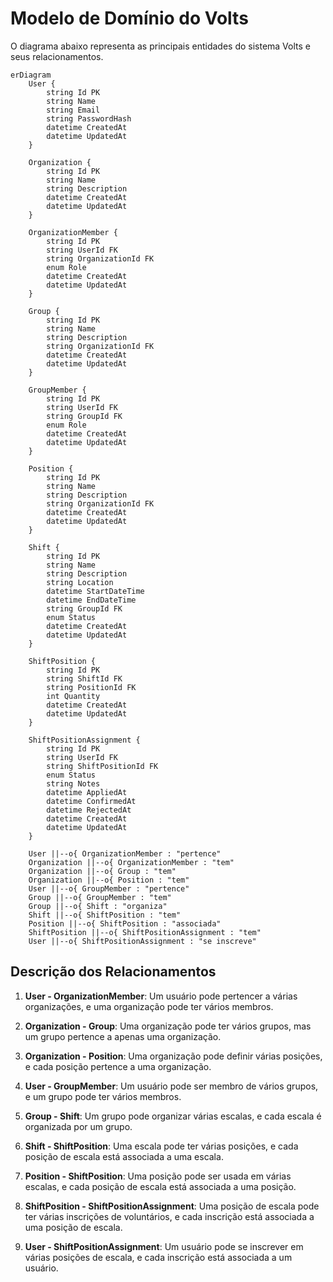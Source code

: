 # Modelo de Domínio do Volts

O diagrama abaixo representa as principais entidades do sistema Volts e seus relacionamentos.

```mermaid
erDiagram
    User {
        string Id PK
        string Name
        string Email
        string PasswordHash
        datetime CreatedAt
        datetime UpdatedAt
    }
    
    Organization {
        string Id PK
        string Name
        string Description
        datetime CreatedAt
        datetime UpdatedAt
    }
    
    OrganizationMember {
        string Id PK
        string UserId FK
        string OrganizationId FK
        enum Role
        datetime CreatedAt
        datetime UpdatedAt
    }
    
    Group {
        string Id PK
        string Name
        string Description
        string OrganizationId FK
        datetime CreatedAt
        datetime UpdatedAt
    }
    
    GroupMember {
        string Id PK
        string UserId FK
        string GroupId FK
        enum Role
        datetime CreatedAt
        datetime UpdatedAt
    }
    
    Position {
        string Id PK
        string Name
        string Description
        string OrganizationId FK
        datetime CreatedAt
        datetime UpdatedAt
    }
    
    Shift {
        string Id PK
        string Name
        string Description
        string Location
        datetime StartDateTime
        datetime EndDateTime
        string GroupId FK
        enum Status
        datetime CreatedAt
        datetime UpdatedAt
    }
    
    ShiftPosition {
        string Id PK
        string ShiftId FK
        string PositionId FK
        int Quantity
        datetime CreatedAt
        datetime UpdatedAt
    }
    
    ShiftPositionAssignment {
        string Id PK
        string UserId FK
        string ShiftPositionId FK
        enum Status
        string Notes
        datetime AppliedAt
        datetime ConfirmedAt
        datetime RejectedAt
        datetime CreatedAt
        datetime UpdatedAt
    }
    
    User ||--o{ OrganizationMember : "pertence"
    Organization ||--o{ OrganizationMember : "tem"
    Organization ||--o{ Group : "tem"
    Organization ||--o{ Position : "tem"
    User ||--o{ GroupMember : "pertence"
    Group ||--o{ GroupMember : "tem"
    Group ||--o{ Shift : "organiza"
    Shift ||--o{ ShiftPosition : "tem"
    Position ||--o{ ShiftPosition : "associada"
    ShiftPosition ||--o{ ShiftPositionAssignment : "tem"
    User ||--o{ ShiftPositionAssignment : "se inscreve"
```

## Descrição dos Relacionamentos

1. **User - OrganizationMember**: Um usuário pode pertencer a várias organizações, e uma organização pode ter vários membros.

2. **Organization - Group**: Uma organização pode ter vários grupos, mas um grupo pertence a apenas uma organização.

3. **Organization - Position**: Uma organização pode definir várias posições, e cada posição pertence a uma organização.

4. **User - GroupMember**: Um usuário pode ser membro de vários grupos, e um grupo pode ter vários membros.

5. **Group - Shift**: Um grupo pode organizar várias escalas, e cada escala é organizada por um grupo.

6. **Shift - ShiftPosition**: Uma escala pode ter várias posições, e cada posição de escala está associada a uma escala.

7. **Position - ShiftPosition**: Uma posição pode ser usada em várias escalas, e cada posição de escala está associada a uma posição.

8. **ShiftPosition - ShiftPositionAssignment**: Uma posição de escala pode ter várias inscrições de voluntários, e cada inscrição está associada a uma posição de escala.

9. **User - ShiftPositionAssignment**: Um usuário pode se inscrever em várias posições de escala, e cada inscrição está associada a um usuário.